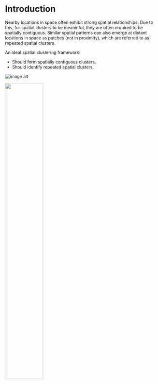# Introduction

Nearby locations in space often exhibit strong spatial relationships. Due to this, for spatial clusters to be meaninful, they are often required to be spatially contiguous. Similar spatial patterns can also emerge at distant locations in space as patches (not in proximity), which are referred to as repeated spatial clusters.

An ideal spatial clustering framework:
- Should form spatially contiguous clusters.
- Should identify repeated spatial clusters.


![image alt](Plot1.png=100x200)

<img src="https://github.com/rajithasenanayake/repeated-spatial-clustering/Plot1.png" align='center' width=50% height=50%>

